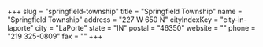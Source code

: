 +++
slug = "springfield-township"
title = "Springfield Township"
name = "Springfield Township"
address = "227 W 650 N"
cityIndexKey = "city-in-laporte"
city = "LaPorte"
state = "IN"
postal = "46350"
website = ""
phone = "219 325-0809"
fax = ""
+++
